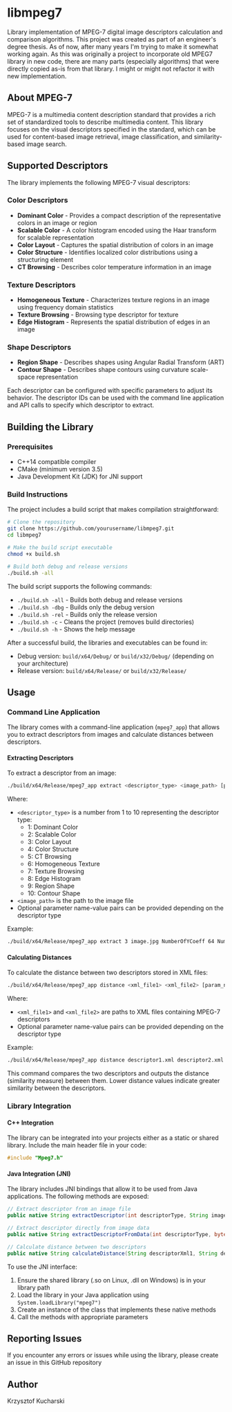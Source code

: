 # libmpeg7

Library implementation of MPEG-7 digital image descriptors calculation and comparison algorithms. This project was created as part of an engineer's degree thesis.
As of now, after many years I'm trying to make it somewhat working again. As this was originally a project to incorporate old MPEG7 library in new code, there are many 
parts (especially algorithms) that were directly copied as-is from that library. I might or might not refactor it with new implementation.

## About MPEG-7

MPEG-7 is a multimedia content description standard that provides a rich set of standardized tools to describe multimedia content. This library focuses on the visual descriptors specified in the standard, which can be used for content-based image retrieval, image classification, and similarity-based image search.

## Supported Descriptors

The library implements the following MPEG-7 visual descriptors:

### Color Descriptors
- **Dominant Color** - Provides a compact description of the representative colors in an image or region
- **Scalable Color** - A color histogram encoded using the Haar transform for scalable representation
- **Color Layout** - Captures the spatial distribution of colors in an image
- **Color Structure** - Identifies localized color distributions using a structuring element
- **CT Browsing** - Describes color temperature information in an image

### Texture Descriptors
- **Homogeneous Texture** - Characterizes texture regions in an image using frequency domain statistics
- **Texture Browsing** - Browsing type descriptor for texture
- **Edge Histogram** - Represents the spatial distribution of edges in an image

### Shape Descriptors
- **Region Shape** - Describes shapes using Angular Radial Transform (ART)
- **Contour Shape** - Describes shape contours using curvature scale-space representation

Each descriptor can be configured with specific parameters to adjust its behavior. The descriptor IDs can be used with the command line application and API calls to specify which descriptor to extract.

## Building the Library

### Prerequisites
- C++14 compatible compiler
- CMake (minimum version 3.5)
- Java Development Kit (JDK) for JNI support

### Build Instructions

The project includes a build script that makes compilation straightforward:

```bash
# Clone the repository
git clone https://github.com/yourusername/libmpeg7.git
cd libmpeg7

# Make the build script executable
chmod +x build.sh

# Build both debug and release versions
./build.sh -all
```

The build script supports the following commands:

- `./build.sh -all` - Builds both debug and release versions
- `./build.sh -dbg` - Builds only the debug version
- `./build.sh -rel` - Builds only the release version
- `./build.sh -c` - Cleans the project (removes build directories)
- `./build.sh -h` - Shows the help message

After a successful build, the libraries and executables can be found in:
- Debug version: `build/x64/Debug/` or `build/x32/Debug/` (depending on your architecture)
- Release version: `build/x64/Release/` or `build/x32/Release/`

## Usage

### Command Line Application

The library comes with a command-line application (`mpeg7_app`) that allows you to extract descriptors from images and calculate distances between descriptors.

#### Extracting Descriptors

To extract a descriptor from an image:

```bash
./build/x64/Release/mpeg7_app extract <descriptor_type> <image_path> [param_name param_value ...]
```

Where:
- `<descriptor_type>` is a number from 1 to 10 representing the descriptor type:
  - 1: Dominant Color
  - 2: Scalable Color
  - 3: Color Layout
  - 4: Color Structure
  - 5: CT Browsing
  - 6: Homogeneous Texture
  - 7: Texture Browsing
  - 8: Edge Histogram
  - 9: Region Shape
  - 10: Contour Shape
- `<image_path>` is the path to the image file
- Optional parameter name-value pairs can be provided depending on the descriptor type

Example:
```bash
./build/x64/Release/mpeg7_app extract 3 image.jpg NumberOfYCoeff 64 NumberOfCCoeff 64
```

#### Calculating Distances

To calculate the distance between two descriptors stored in XML files:

```bash
./build/x64/Release/mpeg7_app distance <xml_file1> <xml_file2> [param_name param_value ...]
```

Where:
- `<xml_file1>` and `<xml_file2>` are paths to XML files containing MPEG-7 descriptors
- Optional parameter name-value pairs can be provided depending on the descriptor type

Example:
```bash
./build/x64/Release/mpeg7_app distance descriptor1.xml descriptor2.xml
```

This command compares the two descriptors and outputs the distance (similarity measure) between them. Lower distance values indicate greater similarity between the descriptors.

### Library Integration

#### C++ Integration

The library can be integrated into your projects either as a static or shared library. Include the main header file in your code:

```cpp
#include "Mpeg7.h"
```

#### Java Integration (JNI)

The library includes JNI bindings that allow it to be used from Java applications. The following methods are exposed:

```java
// Extract descriptor from an image file
public native String extractDescriptor(int descriptorType, String imagePath, String[] parameters);

// Extract descriptor directly from image data
public native String extractDescriptorFromData(int descriptorType, byte[] imageData, String[] parameters);

// Calculate distance between two descriptors
public native String calculateDistance(String descriptorXml1, String descriptorXml2, String[] parameters);
```

To use the JNI interface:
1. Ensure the shared library (.so on Linux, .dll on Windows) is in your library path
2. Load the library in your Java application using `System.loadLibrary("mpeg7")`
3. Create an instance of the class that implements these native methods
4. Call the methods with appropriate parameters

## Reporting Issues

If you encounter any errors or issues while using the library, please create an issue in this GitHub repository

## Author

Krzysztof Kucharski

